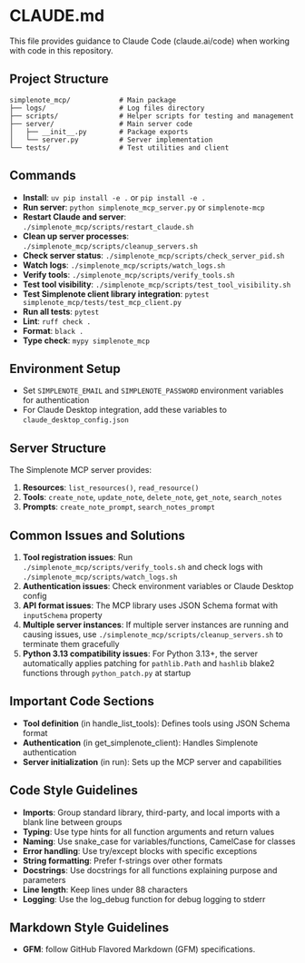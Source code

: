 # CLAUDE.md

This file provides guidance to Claude Code (claude.ai/code) when working with code in this repository.

## Project Structure

```plaintext
simplenote_mcp/            # Main package
├── logs/                  # Log files directory
├── scripts/               # Helper scripts for testing and management
├── server/                # Main server code
│   ├── __init__.py        # Package exports
│   └── server.py          # Server implementation
└── tests/                 # Test utilities and client
```

## Commands

- **Install**: `uv pip install -e .` or `pip install -e .`
- **Run server**: `python simplenote_mcp_server.py` or `simplenote-mcp`
- **Restart Claude and server**: `./simplenote_mcp/scripts/restart_claude.sh`
- **Clean up server processes**: `./simplenote_mcp/scripts/cleanup_servers.sh`
- **Check server status**: `./simplenote_mcp/scripts/check_server_pid.sh`
- **Watch logs**: `./simplenote_mcp/scripts/watch_logs.sh`
- **Verify tools**: `./simplenote_mcp/scripts/verify_tools.sh`
- **Test tool visibility**: `./simplenote_mcp/scripts/test_tool_visibility.sh`
- **Test Simplenote client library integration**: `pytest simplenote_mcp/tests/test_mcp_client.py`
- **Run all tests**: `pytest`
- **Lint**: `ruff check .`
- **Format**: `black .`
- **Type check**: `mypy simplenote_mcp`

## Environment Setup

- Set `SIMPLENOTE_EMAIL` and `SIMPLENOTE_PASSWORD` environment variables for authentication
- For Claude Desktop integration, add these variables to `claude_desktop_config.json`

## Server Structure

The Simplenote MCP server provides:

1. **Resources**: `list_resources()`, `read_resource()`
2. **Tools**: `create_note`, `update_note`, `delete_note`, `get_note`, `search_notes`
3. **Prompts**: `create_note_prompt`, `search_notes_prompt`

## Common Issues and Solutions

1. **Tool registration issues**: Run `./simplenote_mcp/scripts/verify_tools.sh` and check logs with `./simplenote_mcp/scripts/watch_logs.sh`
2. **Authentication issues**: Check environment variables or Claude Desktop config
3. **API format issues**: The MCP library uses JSON Schema format with `inputSchema` property
4. **Multiple server instances**: If multiple server instances are running and causing issues, use `./simplenote_mcp/scripts/cleanup_servers.sh` to terminate them gracefully
5. **Python 3.13 compatibility issues**: For Python 3.13+, the server automatically applies patching for `pathlib.Path` and `hashlib` blake2 functions through `python_patch.py` at startup

## Important Code Sections

- **Tool definition** (in handle_list_tools): Defines tools using JSON Schema format
- **Authentication** (in get_simplenote_client): Handles Simplenote authentication
- **Server initialization** (in run): Sets up the MCP server and capabilities

## Code Style Guidelines

- **Imports**: Group standard library, third-party, and local imports with a blank line between groups
- **Typing**: Use type hints for all function arguments and return values
- **Naming**: Use snake_case for variables/functions, CamelCase for classes
- **Error handling**: Use try/except blocks with specific exceptions
- **String formatting**: Prefer f-strings over other formats
- **Docstrings**: Use docstrings for all functions explaining purpose and parameters
- **Line length**: Keep lines under 88 characters
- **Logging**: Use the log_debug function for debug logging to stderr

## Markdown Style Guidelines

- **GFM**: follow GitHub Flavored Markdown (GFM) specifications.
